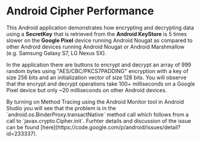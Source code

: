 # Android Cipher Performance
This Android application demonstrates how encrypting and decrypting data using a **SecretKey** that is retrieved from the **Android KeyStore** is 5 times slower on the **Google Pixel** device running Android Nougat as compared to other Android devices running Android Nougat or Android Marshmallow (e.g. Samsung Galaxy S7, LG Nexus 5X).
<p>
In the application there are buttons to encrypt and decrypt an array of 999 random bytes using "AES/CBC/PKCS7PADDING" encryption with a key of size 256 bits and an initialization vector of size 128 bits. You will observe that the encrypt and decrypt operations take 100+ milliseconds on a Google Pixel device but only ~20 milliseconds on other Android devices.
<p>
By turning on Method Tracing using the Android Monitor tool in Android Studio you will see that the problem is in the `android.os.BinderProxy.transactNative` method call which follows from a call to `javax.crypto.Cipher.init`. Furhter details and discussion of the issue can be found [here](https://code.google.com/p/android/issues/detail?id=233337).
